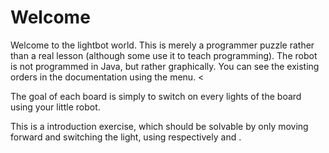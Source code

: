 # Welcome #

Welcome to the lightbot world. This is merely a programmer puzzle rather than a real lesson (although some use it to teach programming).
The robot is not programmed in Java, but rather graphically. You can see the existing orders in the documentation using the menu. <

The goal of each board is simply to switch on every lights of the board using your little robot.

This is a introduction exercise, which should be solvable by only moving forward and switching the light, using respectively and .

